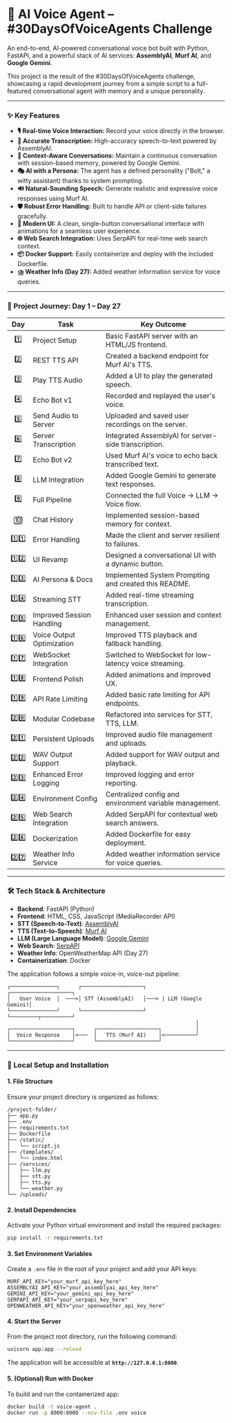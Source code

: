 # 🎤 AI Voice Agent – #30DaysOfVoiceAgents Challenge

An end-to-end, AI-powered conversational voice bot built with Python, FastAPI, and a powerful stack of AI services: **AssemblyAI**, **Murf AI**, and **Google Gemini**.

This project is the result of the #30DaysOfVoiceAgents challenge, showcasing a rapid development journey from a simple script to a full-featured conversational agent with memory and a unique personality.

---

### ✨ Key Features

- **🎙️ Real-time Voice Interaction:** Record your voice directly in the browser.
- **📝 Accurate Transcription:** High-accuracy speech-to-text powered by AssemblyAI.
- **🧠 Context-Aware Conversations:** Maintain a continuous conversation with session-based memory, powered by Google Gemini.
- **🎭 AI with a Persona:** The agent has a defined personality ("Bolt," a witty assistant) thanks to system prompting.
- **🔊 Natural-Sounding Speech:** Generate realistic and expressive voice responses using Murf AI.
- **🛡️ Robust Error Handling:** Built to handle API or client-side failures gracefully.
- **🎨 Modern UI:** A clean, single-button conversational interface with animations for a seamless user experience.
- **🌐 Web Search Integration:** Uses SerpAPI for real-time web search context.
- **📦 Docker Support:** Easily containerize and deploy with the included Dockerfile.
- **⛈️ Weather Info (Day 27):** Added weather information service for voice queries.

---

### 📅 Project Journey: Day 1 – Day 27

| Day  | Task                        | Key Outcome                                               |
| :--: | --------------------------- | --------------------------------------------------------- |
|  1️⃣  | Project Setup               | Basic FastAPI server with an HTML/JS frontend.            |
|  2️⃣  | REST TTS API                | Created a backend endpoint for Murf AI's TTS.             |
|  3️⃣  | Play TTS Audio              | Added a UI to play the generated speech.                  |
|  4️⃣  | Echo Bot v1                 | Recorded and replayed the user's voice.                   |
|  5️⃣  | Send Audio to Server        | Uploaded and saved user recordings on the server.         |
|  6️⃣  | Server Transcription        | Integrated AssemblyAI for server-side transcription.      |
|  7️⃣  | Echo Bot v2                 | Used Murf AI's voice to echo back transcribed text.       |
|  8️⃣  | LLM Integration             | Added Google Gemini to generate text responses.           |
|  9️⃣  | Full Pipeline               | Connected the full Voice → LLM → Voice flow.              |
|  🔟  | Chat History                | Implemented session-based memory for context.             |
| 1️⃣1️⃣ | Error Handling              | Made the client and server resilient to failures.         |
| 1️⃣2️⃣ | UI Revamp                   | Designed a conversational UI with a dynamic button.       |
| 1️⃣3️⃣ | AI Persona & Docs           | Implemented System Prompting and created this README.     |
| 1️⃣4️⃣ | Streaming STT               | Added real-time streaming transcription.                  |
| 1️⃣5️⃣ | Improved Session Handling    | Enhanced user session and context management.             |
| 1️⃣6️⃣ | Voice Output Optimization    | Improved TTS playback and fallback handling.              |
| 1️⃣7️⃣ | WebSocket Integration        | Switched to WebSocket for low-latency voice streaming.    |
| 1️⃣8️⃣ | Frontend Polish             | Added animations and improved UX.                         |
| 1️⃣9️⃣ | API Rate Limiting           | Added basic rate limiting for API endpoints.              |
| 2️⃣0️⃣ | Modular Codebase            | Refactored into services for STT, TTS, LLM.               |
| 2️⃣1️⃣ | Persistent Uploads          | Improved audio file management and uploads.               |
| 2️⃣2️⃣ | WAV Output Support          | Added support for WAV output and playback.                |
| 2️⃣3️⃣ | Enhanced Error Logging      | Improved logging and error reporting.                     |
| 2️⃣4️⃣ | Environment Config          | Centralized config and environment variable management.   |
| 2️⃣5️⃣ | Web Search Integration      | Added SerpAPI for contextual web search answers.          |
| 2️⃣6️⃣ | Dockerization               | Added Dockerfile for easy deployment.                     |
| 2️⃣7️⃣ | Weather Info Service        | Added weather information service for voice queries.      |

---

### 🛠️ Tech Stack & Architecture

- **Backend**: FastAPI (Python)
- **Frontend**: HTML, CSS, JavaScript (MediaRecorder API)
- **STT (Speech-to-Text)**: [AssemblyAI](https://www.assemblyai.com/)
- **TTS (Text-to-Speech)**: [Murf AI](https://murf.ai/)
- **LLM (Large Language Model)**: [Google Gemini](https://ai.google.dev/)
- **Web Search**: [SerpAPI](https://serpapi.com/)
- **Weather Info**: OpenWeatherMap API (Day 27)
- **Containerization**: Docker

The application follows a simple voice-in, voice-out pipeline:

```plaintext
┌───────────────┐      ┌────────────────────┐      ┌────────────────────┐
│   User Voice  │  ───>│ STT (AssemblyAI)   │───> │ LLM (Google Gemini)│
└───────────────┘      └────────────────────┘      └─────────┬──────────┘
                                                             │
┌────────────────────┐      ┌────────────────────┐           │
│  Voice Response    │<───  │   TTS (Murf AI)    │<──────────┘
└────────────────────┘      └────────────────────┘
```

---

### 🚀 Local Setup and Installation

#### 1. File Structure

Ensure your project directory is organized as follows:

```
/project-folder/
├── app.py
├── .env
├── requirements.txt
├── Dockerfile
├── /static/
│   └── script.js
├── /templates/
│   └── index.html
├── /services/
│   ├── llm.py
│   ├── stt.py
│   ├── tts.py
│   └── weather.py
└── /uploads/
```

#### 2. Install Dependencies

Activate your Python virtual environment and install the required packages:

```bash
pip install -r requirements.txt
```

#### 3. Set Environment Variables

Create a `.env` file in the root of your project and add your API keys:

```
MURF_API_KEY="your_murf_api_key_here"
ASSEMBLYAI_API_KEY="your_assemblyai_api_key_here"
GEMINI_API_KEY="your_gemini_api_key_here"
SERPAPI_API_KEY="your_serpapi_key_here"
OPENWEATHER_API_KEY="your_openweather_api_key_here"
```

#### 4. Start the Server

From the project root directory, run the following command:

```bash
uvicorn app:app --reload
```

The application will be accessible at **`http://127.0.0.1:8000`**.

#### 5. (Optional) Run with Docker

To build and run the containerized app:

```bash
docker build -t voice-agent .
docker run -p 8000:8000 --env-file .env voice
```
